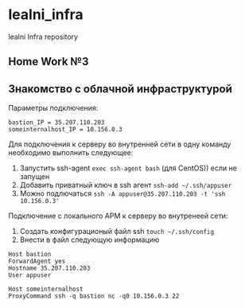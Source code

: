 # lealni_infra
lealni Infra repository

## Home Work №3
## Знакомство с облачной инфраструктурой

Параметры подключения:
```
bastion_IP = 35.207.110.203
someinternalhost_IP = 10.156.0.3
```

Для подключения к серверу во внутренней сети в одну команду необходимо выполнить следующее:

1. Запустить ssh-agent
```exec ssh-agent bash``` (для CentOS)) если не запущен
2. Добавить приватный ключ в ssh агент
```ssh-add ~/.ssh/appuser```
3. Можно подлючаться
```ssh -A appuser@35.207.110.203 -t 'ssh 10.156.0.3'```

Подключение с локального АРМ к серверу во внутренеей сети:

1. Создать конфигурационый файл ssh
```touch ~/.ssh/config```
2. Внести в файл следующую информацию
```
Host bastion       
ForwardAgent yes
Hostname 35.207.110.203
User appuser

Host someinternalhost 
ProxyCommand ssh -q bastion nc -q0 10.156.0.3 22
```
